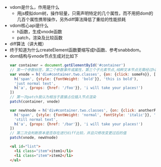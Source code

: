 - vdom是什么，作用是什么
  - 用js模拟dom树，操作轻量，只需声明特定的几个属性，而不用把dom的几百个属性携带操作，另外diff算法降低了重绘的性能损耗
- vdom核心api是什么
  - h函数，生成vnode函数
  - patch，渲染及比较函数
- diff算法（讲大概）
- 终于知道为什么createElement函数要缩写成h函数、参考snabbdom。
- dom结构与vnode节点生成对比如下
  ```js
  var container = document.getElementById('#container')
  // 第一个参数标签，第二个参数事件或属性，第三个子元素节点,纯粹文本节点无需经过h函数转vnode节点
  var vnode = h('div#container.two.classes', {on: {click: someFn}}, [
    h('span', {style: {fontWeight: 'bold'}}, 'this is bold'),
    'just normal text',
    h('a', {props: {href: '/foo'}}, 'i will take your places!')
  ])
  // 第一次patch我认为相当于直接占位插入节点渲染
  patch(container, vnode)

  var newVnode = h('div#container.two.classes', {on: {click: anotherFn}}, [
    h('span', {style: {fontWeight: 'normal', fontStyle: 'italic'}}, 'this is italic now'),
    'still normal text',
    h('a', {props: {href: '/bar'}}, 'i will take your places!')
  ])
  // 第二次会判断原本是否存在进行diff比较，并且只修改变更过后的值
  patch(vnode, newVnode)
  ```
  ```html
  <ul id="list">
    <li class="item">item1</li>
    <li class="item">item2</li>
  </ul>
  ```